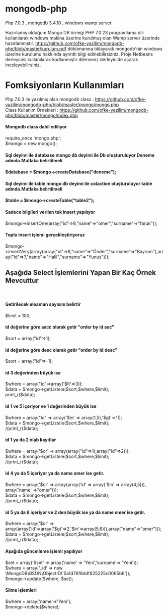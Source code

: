 # mongodb-php
Php 7.0.3 , mongodb 3.4.10 , windows wamp server 


Hazırlamış olduğum Mongo DB örneği PHP 7.0.23 programlama dili kullanılarak windows makina üzerine kurulmuş olan Wamp server üzerinde hazırlanmıştır. 
https://github.com/ofke-yazilim/mongodb-php/blob/master/kurulum.pdf dökümanına tıklayarak mongodb'nin windows üzerine kurulumu hakkında ayrıntlı bilgi edinebilirsizniz.
Proje Netbeans derleyicisi kullanılarak kodlanmıştır dilerseniz derleyicide açarak inceleyebilirsiniz.

<h1>Fomksiyonların Kullanımları</h1>

Php 7.0.3 ile yazılmış olan mongodb class : https://github.com/ofke-yazilim/mongodb-php/blob/master/mongo/mongo.php <br>
Class Kullanım Örnekleri : https://github.com/ofke-yazilim/mongodb-php/blob/master/mongo/index.php<br>

<h4>Mongodb class dahil ediliyor</h4>
require_once 'mongo.php';<br>
$mongo = new mongo();

<h4>Sql deyimi ile database mongo db deyimi ile Db oluşturuluyor Deneme adında.<strong>Mutlaka belirtilmeli</strong><h4>
$database =  $mongo->createDatabase("deneme");

<h4>Sql deyimi ile table mongo db deyimi ile colaction oluşturuluyor table adında.<strong>Mutlaka belirtilmeli</strong><h4>
$table    =  $mongo->createTable("table2");

<h4>Sadece bilgileri verilen tek insert yapılıyor</h4>
$mongo->insertOne(array("id"=>8,"name"=>"omer","surname"=>"faruk"));

<h4>Toplu insert işlemi gerçekleştiriyoruz</h4>
$mongo->insertVery(array(array("id"=>6,"name"=>"Önder","surname"=>"Bayram"),array("id"=>7,"name"=>"Halil","surname"=>"Yunus")));

<h2>Aşağıda Select İşlemlerini Yapan Bir Kaç Örnek Mevcuttur</h2>
<br>

<h4>Getirilecek eleaman sayısını belirtir</h4>
$limit = 100;

<h4>id değerine göre ascc olarak getir "order by id asc"</h4>
$sort  = array("id"=>1);

<h4>id değerine göre desc olarak getir "order by id desc"</h4>
$sort  = array("id"=>-1);

<h4>id 3 değerinden büyük ise</h4>
$where = array("id"=>array('$lt'=>3));<br>
$data  = $mongo->getListele($sort,$where,$limit);<br>
print_r($data);

<h4>id 1 ve 5 içeriyor ve 1 değerinden büyük ise</h4>
$where = array("id" => array('$in' => array(1,5),'$gt'=>1));<br>
$data  = $mongo->getListele($sort,$where,$limit);<br>
//print_r($data);

<h4>id 1 ya da 2 olab kayıtlar</h4>
$where = array('$or' => array(array("id"=>1),array("id"=>2)));<br>
$data  = $mongo->getListele($sort,$where,$limit);<br>
//print_r($data);

<h4>id 4 ya da 5 içeriyor ya da name omer ise getir.</h4>
$where = array('$or' => array(array('id' => array('$in' => array(4,5))), array('name' =>"omer")));<br>
$data  = $mongo->getListele($sort,$where,$limit);<br>
//print_r($data);

<h4>id 5 ya da 6 içeriyor ve 2 den büyük ise ya da name omer ise getir.</h4>
$where = array('$or' => array(array('id'=>array('$gt'=>2,'$in'=>array(5,6))),array("name"=>"omer")));<br>
$data  = $mongo->getListele($sort,$where,$limit);<br>
//print_r($data);

<h4>Aşağıda güncelleme işlemi yapılıyor</h4>
$set = array('$set' => array('name' => 'Yeni','surname'=> 'Yeni'));<br>
$where = array('_id' => new \MongoDB\BSON\ObjectID('5a1d76f8ddf925225c0065b6'));<br>
$mongo->update($where, $set);

<h4>Silme işlemleri</h4>
$where = array('name'=>'Yeni');<br>
$mongo->delete($where);

